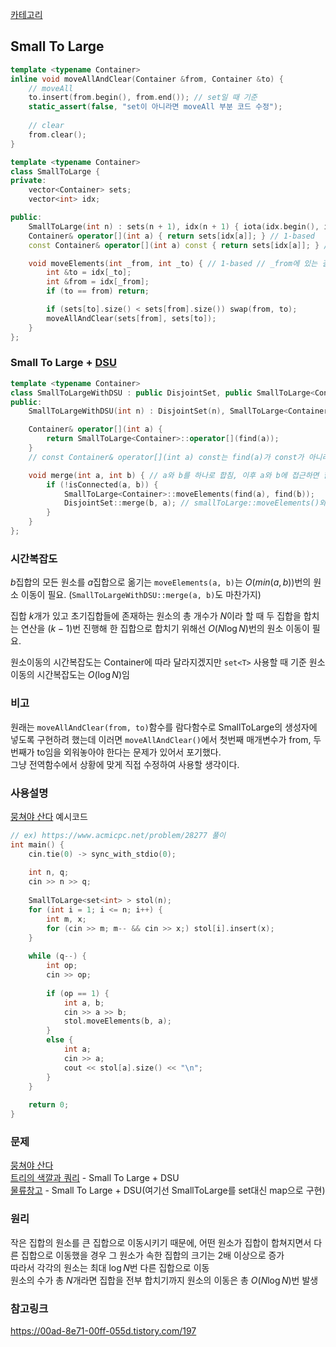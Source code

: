 [카테고리](/README.md)
## Small To Large
```cpp
template <typename Container>
inline void moveAllAndClear(Container &from, Container &to) {
    // moveAll
    to.insert(from.begin(), from.end()); // set일 때 기준
    static_assert(false, "set이 아니라면 moveAll 부분 코드 수정");
    
    // clear
    from.clear();
}

template <typename Container>
class SmallToLarge {
private:
    vector<Container> sets;
    vector<int> idx;

public:
    SmallToLarge(int n) : sets(n + 1), idx(n + 1) { iota(idx.begin(), idx.end(), 0); }
    Container& operator[](int a) { return sets[idx[a]]; } // 1-based
    const Container& operator[](int a) const { return sets[idx[a]]; } // 1-based

    void moveElements(int _from, int _to) { // 1-based // _from에 있는 걸 _to로 옮기고 _from은 공집합으로 만듦
        int &to = idx[_to];
        int &from = idx[_from];
        if (to == from) return;

        if (sets[to].size() < sets[from].size()) swap(from, to);
        moveAllAndClear(sets[from], sets[to]);
    }
};
```
### Small To Large + [DSU](/자료구조/기타/DSU.md)
```cpp
template <typename Container>
class SmallToLargeWithDSU : public DisjointSet, public SmallToLarge<Container> {
public:
    SmallToLargeWithDSU(int n) : DisjointSet(n), SmallToLarge<Container>(n) {}

    Container& operator[](int a) {
        return SmallToLarge<Container>::operator[](find(a));
    }
    // const Container& operator[](int a) const는 find(a)가 const가 아니라서 못 함

    void merge(int a, int b) { // a와 b를 하나로 합침, 이후 a와 b에 접근하면 합쳐진 곳으로 접근됨
        if (!isConnected(a, b)) {
            SmallToLarge<Container>::moveElements(find(a), find(b));
            DisjointSet::merge(b, a); // smallToLarge::moveElements()와 매개변수 순서를 반대로 둬야 함. b에서 a로 원소를 옮기므로 이후 find()함수가 a를 리턴하도록 해야 되고 이를 위해선 DSU::merge(b, a)처럼 순서가 바껴야 됨
        }
    }
};
```
### 시간복잡도
$b$집합의 모든 원소를 $a$집합으로 옮기는 `moveElements(a, b)`는 $O(min(a, b))$번의 원소 이동이 필요. (`SmallToLargeWithDSU::merge(a, b)`도 마찬가지)   

집합 $k$개가 있고 초기집합들에 존재하는 원소의 총 개수가 $N$이라 할 때 두 집합을 합치는 연산을 $(k - 1)$번 진행해 한 집합으로 합치기 위해선 $O(N \log{N})$번의 원소 이동이 필요.   

원소이동의 시간복잡도는 Container에 따라 달라지겠지만 `set<T>` 사용할 때 기준 원소 이동의 시간복잡도는 $O(\log{N})$임   

### 비고
원래는 `moveAllAndClear(from, to)`함수를 람다함수로 SmallToLarge의 생성자에 넣도록 구현하려 했는데 이러면 `moveAllAndClear()`에서 첫번째 매개변수가 from, 두번째가 to임을 외워놓아야 한다는 문제가 있어서 포기했다.   
그냥 전역함수에서 상황에 맞게 직접 수정하여 사용할 생각이다.   

### 사용설명
[뭉쳐야 산다](https://www.acmicpc.net/problem/28277) 예시코드   
```cpp
// ex) https://www.acmicpc.net/problem/28277 풀이
int main() {
    cin.tie(0) -> sync_with_stdio(0);
    
    int n, q;
    cin >> n >> q;
    
    SmallToLarge<set<int> > stol(n);
    for (int i = 1; i <= n; i++) {
        int m, x;
        for (cin >> m; m-- && cin >> x;) stol[i].insert(x);
    }
    
    while (q--) {
        int op;
        cin >> op;
        
        if (op == 1) {
            int a, b;
            cin >> a >> b;
            stol.moveElements(b, a);
        }
        else {
            int a;
            cin >> a;
            cout << stol[a].size() << "\n";
        }
    }
    
    return 0;
}
```

### 문제
[뭉쳐야 산다](https://www.acmicpc.net/problem/28277)   
[트리의 색깔과 쿼리](https://www.acmicpc.net/problem/17469) - Small To Large + DSU   
[물류창고](https://www.acmicpc.net/problem/28296) - Small To Large + DSU(여기선 SmallToLarge를 set대신 map으로 구현)   

### 원리
작은 집합의 원소를 큰 집합으로 이동시키기 때문에, 어떤 원소가 집합이 합쳐지면서 다른 집합으로 이동했을 경우 그 원소가 속한 집합의 크기는 2배 이상으로 증가   
따라서 각각의 원소는 최대 $\log{N}$번 다른 집합으로 이동   
원소의 수가 총 $N$개라면 집합을 전부 합치기까지 원소의 이동은 총 $O(N \log{N})$번 발생   

### 참고링크
https://00ad-8e71-00ff-055d.tistory.com/197   